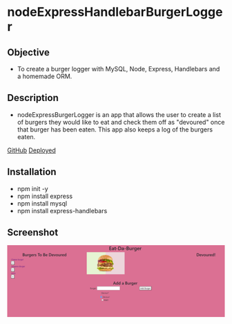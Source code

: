 # nodeExpressHandlebarBurgerLogger
## Objective
 
 - To create a burger logger with MySQL, Node, Express, Handlebars and a homemade ORM.
 
 ## Description

 - nodeExpressBurgerLogger is an app that allows the user to create a list of burgers they would like to eat and check them off as "devoured" once that burger has been eaten. This app also keeps a log of the burgers eaten.
 
[GitHub](https://github.com/jennalala/nodeExpressBurgerLogger)
[Deployed](https://sleepy-sands-82455.herokuapp.com/)
  
 
  ## Installation

- npm init -y
- npm install express
- npm install mysql
- npm install express-handlebars

 ## Screenshot

![screenshot](./public/burgerlogger.png)
